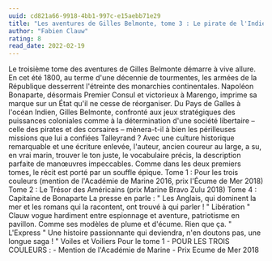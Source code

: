 ```yaml
---
uuid: cd821a66-9918-4bb1-997c-e15aebb71e29
title: "Les aventures de Gilles Belmonte, tome 3 : Le pirate de l'Indien"
author: "Fabien Clauw"
rating: 8
read_date: 2022-02-19
---
```


Le troisième tome des aventures de Gilles Belmonte démarre à vive allure. En cet été 1800, au terme d'une décennie de tourmentes, les armées de la République desserrent l'étreinte des monarchies continentales. Napoléon Bonaparte, désormais Premier Consul et victorieux à Marengo, imprime sa marque sur un État qu'il ne cesse de réorganiser. Du Pays de Galles à l'océan Indien, Gilles Belmonte, confronté aux jeux stratégiques des puissances coloniales comme à la détermination d'une société libertaire – celle des pirates et des corsaires – mènera-t-il à bien les périlleuses missions que lui a confiées Talleyrand ? Avec une culture historique remarquable et une écriture enlevée, l'auteur, ancien coureur au large, a su, en vrai marin, trouver le ton juste, le vocabulaire précis, la description parfaite de manœuvres impeccables. Comme dans les deux premiers tomes, le récit est porté par un souffle épique. Tome 1 : Pour les trois couleurs (mention de l'Académie de Marine 2016, prix l'Écume de Mer 2018) Tome 2 : Le Trésor des Américains (prix Marine Bravo Zulu 2018) Tome 4 : Capitaine de Bonaparte La presse en parle : " Les Anglais, qui dominent la mer et les romans qui la racontent, ont trouvé à qui parler ! " Libération " Clauw vogue hardiment entre espionnage et aventure, patriotisme en pavillon. Comme ses modèles de plume et d'écume. Rien que ça. " L'Express " Une histoire passionnante qui deviendra, n'en doutons pas, une longue saga ! " Voiles et Voiliers Pour le tome 1 - POUR LES TROIS COULEURS : - Mention de l'Académie de Marine - Prix Ecume de Mer 2018